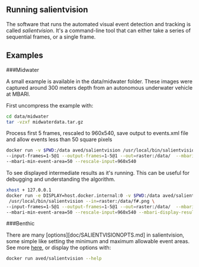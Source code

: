 ## Running salientvision

The software that runs the automated visual event detection and tracking is called *salientvision*.
It's a command-line tool that can either take a series of sequential frames, or a single frame.

 
## Examples


###Midwater 

A small example is available in the data/midwater folder. These images were captured around 300 meters depth from 
an autonomous underwater vehicle at MBARI.  

First uncompress the example with:
 
```bash 
cd data/midwater
tar -vzxf midwaterdata.tar.gz
```
Process first 5 frames, rescaled to 960x540,  save output to events.xml file and allow events less than 50 square pixels
```bash 
docker run -v $PWD:/data aved/salientvision /usr/local/bin/salientvision --in=raster:/data/f#.png \
--input-frames=1-5@1 --output-frames=1-5@1 --out=raster:/data/  --mbari-save-events-xml=/data/events.xml \
--mbari-min-event-area=50 --rescale-input=960x540
```

To see displayed intermediate results as it's running. This can be useful for debugging and understanding the algorithm.
```bash 
xhost + 127.0.0.1
docker run -e DISPLAY=host.docker.internal:0 -v $PWD:/data aved/salientvision /usr/local/bin/salientvision \
 /usr/local/bin/salientvision --in=raster:/data/f#.png \
--input-frames=1-5@1 --output-frames=1-5@1 --out=raster:/data/  --mbari-save-events-xml=/data/events.xml \
--mbari-min-event-area=50 --rescale-input=960x540 --mbari-display-results --mbari-rescale-display=640x480
```
  
###Benthic


There are many [options][doc/SALIENTVISIONOPTS.md] in salientvision, some simple like setting the minimum and maximum allowable event areas.  See more [here](OPTIONS.md), or display the options with:

 ```bash 
docker run aved/salientvision --help
```
